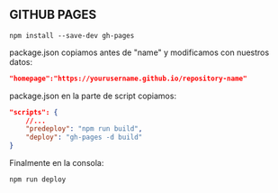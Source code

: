 ## GITHUB PAGES

```
npm install --save-dev gh-pages
```

package.json copiamos antes de "name" y modificamos con nuestros datos:

```json
"homepage":"https://yourusername.github.io/repository-name"
```

package.json en la parte de script copiamos:

```json
"scripts": {
    //...
    "predeploy": "npm run build",
    "deploy": "gh-pages -d build"
}
```

Finalmente en la consola:

```
npm run deploy
```
